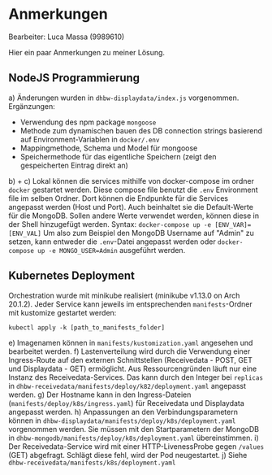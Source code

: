 # Anmerkungen

Bearbeiter: Luca Massa (9989610)

Hier ein paar Anmerkungen zu meiner Lösung.

## NodeJS Programmierung

a) Änderungen wurden in `dhbw-displaydata/index.js` vorgenommen. Ergänzungen:
* Verwendung des npm package `mongoose`
* Methode zum dynamischen bauen des DB connection strings basierend auf Environment-Variablen in `docker/.env`
* Mappingmethode, Schema und Model für mongoose
* Speichermethode für das eigentliche Speichern (zeigt den gespeicherten Eintrag direkt an)

b) + c) Lokal können die services mithilfe von docker-compose im ordner `docker` gestartet werden. Diese compose file 
benutzt die `.env` Environment file im selben Ordner. Dort können die Endpunkte für die Services angepasst werden 
(Host und Port). Auch beinhaltet sie die Default-Werte für die MongoDB. Sollen andere Werte verwendet werden, können 
diese in der Shell hinzugefügt werden. 
Syntax: `docker-compose up -e [ENV_VAR]=[ENV_VAL]`
Um also zum Beispiel den MongoDB Username auf "Admin" zu setzen, kann entweder die `.env`-Datei angepasst werden oder
`docker-compose up -e MONGO_USER=Admin` ausgeführt werden.

## Kubernetes Deployment

Orchestration wurde mit minikube realisiert (minikube v1.13.0 on Arch 20.1.2).
Jeder Service kann jeweils im entsprechenden `manifests`-Ordner mit kustomize gestartet werden:

```
kubectl apply -k [path_to_manifests_folder]
```

e) Imagenamen können in `manifests/kustomization.yaml` angesehen und bearbeitet werden.
f) Lastenverteilung wird durch die Verwendung einer Ingress-Route auf den externen Schnittstellen (Receivedata - POST, 
GET und Displaydata - GET) ermöglicht. Aus Ressourcengründen läuft nur eine Instanz des Receivedata-Services. Das kann
durch den Integer bei `replicas` in `dhbw-receivedata/manifests/deploy/k82/deployment.yaml` angepasst werden.
g) Der Hostname kann in den Ingress-Dateien (`manifests/deploy/k8s/ingress.yaml`) für Receivedata und Displaydata 
angepasst werden.
h) Anpassungen an den Verbindungsparametern können in `dhbw-displaydata/manifests/deploy/k8s/deployment.yaml`
vorgenommen werden. Sie müssen mit den Startparametern der MongoDB in `dhbw-mongodb/manifests/deploy/k8s/deployment.yaml`
übereinstimmen.
i) Der Receivedata-Service wird mit einer HTTP-LivenessProbe gegen `/values` (GET) abgefragt. Schlägt diese fehl, wird der 
Pod neugestartet.
j) Siehe `dhbw-receivedata/manifests/k8s/deployment.yaml`
